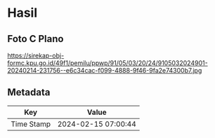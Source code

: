 # Hasil

## Foto C Plano

https://sirekap-obj-formc.kpu.go.id/49f1/pemilu/ppwp/91/05/03/20/24/9105032024901-20240214-231756--e6c34cac-f099-4888-9f46-9fa2e74300b7.jpg


## Metadata

| Key        | Value               |
| ---------- | ------------------- |
| Time Stamp | 2024-02-15 07:00:44 |




